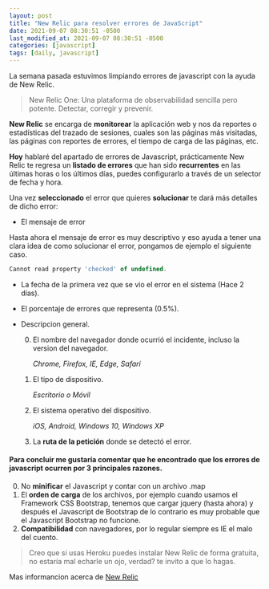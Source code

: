 ```yaml
---
layout: post
title: "New Relic para resolver errores de JavaScript"
date: 2021-09-07 08:30:51 -0500
last_modified_at: 2021-09-07 08:30:51 -0500
categories: [javascript]
tags: [daily, javascript]
---
```


La semana pasada estuvimos limpiando errores de javascript con la ayuda de New Relic.

> New Relic One: Una plataforma de observabilidad sencilla pero potente.
> Detectar, corregir y prevenir.

**New Relic** se encarga de **monitorear** la aplicación web y nos da reportes o estadísticas del trazado de sesiones, cuales son las páginas más visitadas, las páginas con reportes de errores, el tiempo de carga de las páginas, etc.

**Hoy** hablaré del apartado de errores de Javascript, prácticamente New Relic te regresa un **listado de errores** que han sido **recurrentes** en las últimas horas o los últimos días, puedes configurarlo a través de un selector de fecha y hora.

Una vez **seleccionado** el error que quieres **solucionar** te dará más detalles de dicho error:

- El mensaje de error

Hasta ahora el mensaje de error es muy descriptivo y eso ayuda a tener una clara idea de como solucionar el error, pongamos de ejemplo el siguiente caso.

```javascript
Cannot read property 'checked' of undefined.
```

- La fecha de la primera vez que se vio el error en el sistema (Hace 2 días).

- El porcentaje de errores que representa (0.5%).

- Descripcion general.

  0. El nombre del navegador donde ocurrió el incidente, incluso la version del navegador.

     _Chrome, Firefox, IE, Edge, Safari_

  1. El tipo de dispositivo.

     _Escritorio o Móvil_

  2. El sistema operativo del dispositivo.

     _iOS, Android, Windows 10, Windows XP_

  3. La **ruta de la petición** donde se detectó el error.

#### Para concluir me gustaría comentar que he encontrado que los errores de javascript ocurren por 3 principales razones.

0. No **minificar** el Javascript y contar con un archivo .map
1. El **orden de carga** de los archivos, por ejemplo cuando usamos el Framework CSS Bootstrap, tenemos que cargar jquery (hasta ahora) y después el Javascript de Bootstrap de lo contrario es muy probable que el Javascript Bootstrap no funcione.
2. **Compatibilidad** con navegadores, por lo regular siempre es IE el malo del cuento.

> Creo que si usas Heroku puedes instalar New Relic de forma gratuita, no estaría mal echarle un ojo, verdad? te invito a que lo hagas.

Mas informancion acerca de [New Relic](https://newrelic.com/es/resources/datasheets/new-relic-one)
